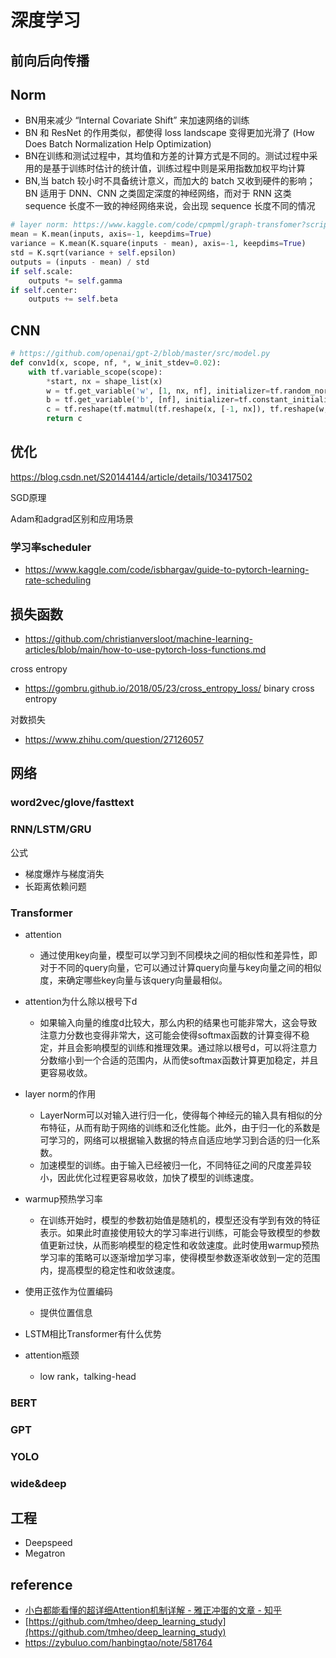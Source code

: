 # 深度学习


## 前向后向传播

## Norm
- BN用来减少 “Internal Covariate Shift” 来加速网络的训练
- BN 和 ResNet 的作用类似，都使得 loss landscape 变得更加光滑了 (How Does Batch Normalization Help Optimization)
- BN在训练和测试过程中，其均值和方差的计算方式是不同的。测试过程中采用的是基于训练时估计的统计值，训练过程中则是采用指数加权平均计算
- BN,当 batch 较小时不具备统计意义，而加大的 batch 又收到硬件的影响；BN 适用于 DNN、CNN 之类固定深度的神经网络，而对于 RNN 这类 sequence 长度不一致的神经网络来说，会出现 sequence 长度不同的情况

```python
# layer norm: https://www.kaggle.com/code/cpmpml/graph-transfomer?scriptVersionId=24171638&cellId=18
mean = K.mean(inputs, axis=-1, keepdims=True)
variance = K.mean(K.square(inputs - mean), axis=-1, keepdims=True)
std = K.sqrt(variance + self.epsilon)
outputs = (inputs - mean) / std
if self.scale:
    outputs *= self.gamma
if self.center:
    outputs += self.beta
```

## CNN

```python
# https://github.com/openai/gpt-2/blob/master/src/model.py
def conv1d(x, scope, nf, *, w_init_stdev=0.02):
    with tf.variable_scope(scope):
        *start, nx = shape_list(x)
        w = tf.get_variable('w', [1, nx, nf], initializer=tf.random_normal_initializer(stddev=w_init_stdev))
        b = tf.get_variable('b', [nf], initializer=tf.constant_initializer(0))
        c = tf.reshape(tf.matmul(tf.reshape(x, [-1, nx]), tf.reshape(w, [-1, nf]))+b, start+[nf])
        return c
```

## 优化
https://blog.csdn.net/S20144144/article/details/103417502

SGD原理

Adam和adgrad区别和应用场景


### 学习率scheduler
- https://www.kaggle.com/code/isbhargav/guide-to-pytorch-learning-rate-scheduling


## 损失函数
- https://github.com/christianversloot/machine-learning-articles/blob/main/how-to-use-pytorch-loss-functions.md

cross entropy 
- https://gombru.github.io/2018/05/23/cross_entropy_loss/
binary cross entropy


对数损失
- https://www.zhihu.com/question/27126057


## 网络

### word2vec/glove/fasttext

### RNN/LSTM/GRU
公式

- 梯度爆炸与梯度消失
- 长距离依赖问题


### Transformer

- attention
  - 通过使用key向量，模型可以学习到不同模块之间的相似性和差异性，即对于不同的query向量，它可以通过计算query向量与key向量之间的相似度，来确定哪些key向量与该query向量最相似。

- attention为什么除以根号下d
  - 如果输入向量的维度d比较大，那么内积的结果也可能非常大，这会导致注意力分数也变得非常大，这可能会使得softmax函数的计算变得不稳定，并且会影响模型的训练和推理效果。通过除以根号d，可以将注意力分数缩小到一个合适的范围内，从而使softmax函数计算更加稳定，并且更容易收敛。

- layer norm的作用
  - LayerNorm可以对输入进行归一化，使得每个神经元的输入具有相似的分布特征，从而有助于网络的训练和泛化性能。此外，由于归一化的系数是可学习的，网络可以根据输入数据的特点自适应地学习到合适的归一化系数。
  - 加速模型的训练。由于输入已经被归一化，不同特征之间的尺度差异较小，因此优化过程更容易收敛，加快了模型的训练速度。
  
- warmup预热学习率
  - 在训练开始时，模型的参数初始值是随机的，模型还没有学到有效的特征表示。如果此时直接使用较大的学习率进行训练，可能会导致模型的参数值更新过快，从而影响模型的稳定性和收敛速度。此时使用warmup预热学习率的策略可以逐渐增加学习率，使得模型参数逐渐收敛到一定的范围内，提高模型的稳定性和收敛速度。

- 使用正弦作为位置编码
  - 提供位置信息

- LSTM相比Transformer有什么优势

- attention瓶颈
  - low rank，talking-head

### BERT

### GPT

### YOLO

### wide&deep

## 工程
- Deepspeed
- Megatron

## reference
- [小白都能看懂的超详细Attention机制详解 - 雅正冲蛋的文章 - 知乎](https://zhuanlan.zhihu.com/p/380892265)
- [https://github.com/tmheo/deep_learning_study](https://github.com/tmheo/deep_learning_study)
- https://zybuluo.com/hanbingtao/note/581764
